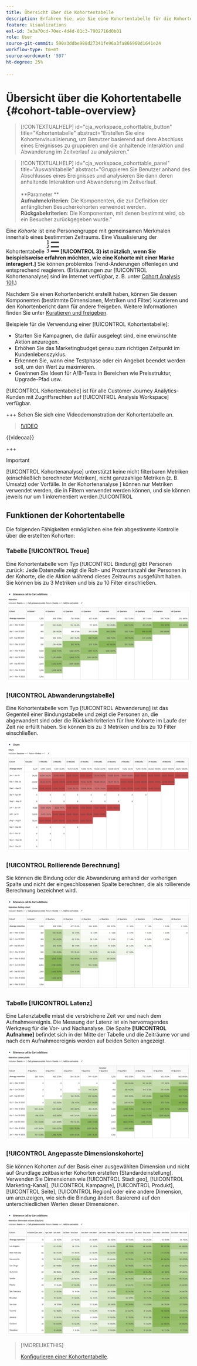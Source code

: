 ```yaml
---
title: Übersicht über die Kohortentabelle
description: Erfahren Sie, wie Sie eine Kohortentabelle für die Kohortenanalyse in Analysis Workspace verwenden.
feature: Visualizations
exl-id: 3e3a70cd-70ec-4d4d-81c3-7902716d0b01
role: User
source-git-commit: 590a3ddbe988d27341fe96a3fa866960d1641e24
workflow-type: tm+mt
source-wordcount: '597'
ht-degree: 25%

---
```


# Übersicht über die Kohortentabelle {#cohort-table-overview}

<!-- markdownlint-disable MD034 -->

>[!CONTEXTUALHELP]
>id="cja_workspace_cohorttable_button"
>title="Kohortentabelle"
>abstract="Erstellen Sie eine Kohortenvisualisierung, um Benutzer basierend auf dem Abschluss eines Ereignisses zu gruppieren und die anhaltende Interaktion und Abwanderung im Zeitverlauf zu analysieren."

<!-- markdownlint-enable MD034 -->

<!-- markdownlint-disable MD034 -->

>[!CONTEXTUALHELP]
>id="cja_workspace_cohorttable_panel"
>title="Auswahltabelle"
>abstract="Gruppieren Sie Benutzer anhand des Abschlusses eines Ereignisses und analysieren Sie dann deren anhaltende Interaktion und Abwanderung im Zeitverlauf.<br/><br/>**Parameter **<br/>**Aufnahmekriterien**: Die Komponenten, die zur Definition der anfänglichen Besucherkohorten verwendet werden.<br/>**Rückgabekriterien**: Die Komponenten, mit denen bestimmt wird, ob ein Besucher zurückgegeben wurde."

<!-- markdownlint-enable MD034 -->


Eine *Kohorte* ist eine Personengruppe mit gemeinsamen Merkmalen innerhalb eines bestimmten Zeitraums. Eine Visualisierung der Kohortentabelle ![TextNummered](/help/assets/icons/TextNumbered.svg) **[!UICONTROL 3} ist nützlich, wenn Sie beispielsweise erfahren möchten, wie eine Kohorte mit einer Marke interagiert.]** Sie können problemlos Trend-Änderungen offenlegen und entsprechend reagieren. (Erläuterungen zur [!UICONTROL Kohortenanalyse] sind im Internet verfügbar, z. B. unter [Cohort Analysis 101](https://de.wikipedia.org/wiki/Cohort_analysis).)

Nachdem Sie einen Kohortenbericht erstellt haben, können Sie dessen Komponenten (bestimmte Dimensionen, Metriken und Filter) kuratieren und den Kohortenbericht dann für andere freigeben. Weitere Informationen finden Sie unter [Kuratieren und freigeben](/help/analysis-workspace/curate-share/curate.md).

Beispiele für die Verwendung einer [!UICONTROL Kohortentabelle]:

* Starten Sie Kampagnen, die dafür ausgelegt sind, eine erwünschte Aktion anzuregen.
* Erhöhen Sie das Marketingbudget genau zum richtigen Zeitpunkt im Kundenlebenszyklus.
* Erkennen Sie, wann eine Testphase oder ein Angebot beendet werden soll, um den Wert zu maximieren.
* Gewinnen Sie Ideen für A/B-Tests in Bereichen wie Preisstruktur, Upgrade-Pfad usw.

[!UICONTROL Kohortentabelle] ist für alle Customer Journey Analytics-Kunden mit Zugriffsrechten auf [!UICONTROL Analysis Workspace] verfügbar.

+++ Sehen Sie sich eine Videodemonstration der Kohortentabelle an.

>[!VIDEO](https://video.tv.adobe.com/v/23990/?quality=12)

{{videoaa}}

+++

>[!IMPORTANT]
>
>[!UICONTROL Kohortenanalyse] unterstützt keine nicht filterbaren Metriken (einschließlich berechneter Metriken), nicht ganzzahlige Metriken (z. B. Umsatz) oder Vorfälle. In der Kohortenanalyse ] können nur Metriken verwendet werden, die in Filtern verwendet werden können, und sie können jeweils nur um 1 inkrementiert werden.[!UICONTROL 

## Funktionen der Kohortentabelle

Die folgenden Fähigkeiten ermöglichen eine fein abgestimmte Kontrolle über die erstellten Kohorten:

### Tabelle [!UICONTROL Treue]

Eine Kohortentabelle vom Typ [!UICONTROL Bindung] gibt Personen zurück: Jede Datenzelle zeigt die Roh- und Prozentanzahl der Personen in der Kohorte, die die Aktion während dieses Zeitraums ausgeführt haben. Sie können bis zu 3 Metriken und bis zu 10 Filter einschließen.

![Ein Bericht zur Kohorte &quot;Rention&quot;, der die Einheiten und den Prozentsatz der Personen in der Kohorte anzeigt.](assets/retention-report.png)

### [!UICONTROL Abwanderungstabelle]

Eine Kohortentabelle vom Typ [!UICONTROL Abwanderung] ist das Gegenteil einer Bindungstabelle und zeigt die Personen an, die abgewandert sind oder die Rückkehrkriterien für Ihre Kohorte im Laufe der Zeit nie erfüllt haben. Sie können bis zu 3 Metriken und bis zu 10 Filter einschließen.

![Eine Abwanderungstabelle, die Einheiten und Prozentsatz der Personen anzeigt, die die Rückkehrkriterien für eine Kohorte nicht erfüllt haben.](assets/churn-report.png)

### [!UICONTROL Rollierende Berechnung]

Sie können die Bindung oder die Abwanderung anhand der vorherigen Spalte und nicht der eingeschlossenen Spalte berechnen, die als rollierende Berechnung bezeichnet wird.

![Ein Kohortenaufbewahrungsbericht, der Berechnungen basierend auf einer vorherigen Datenspalte anzeigt.](assets/retention-report-rolling.png)

### Tabelle [!UICONTROL Latenz]

Eine Latenztabelle misst die verstrichene Zeit vor und nach dem Aufnahmeereignis. Die Messung der Latenz ist ein hervorragendes Werkzeug für die Vor- und Nachanalyse. Die Spalte **[!UICONTROL Aufnahme]** befindet sich in der Mitte der Tabelle und die Zeiträume vor und nach dem Aufnahmeereignis werden auf beiden Seiten angezeigt.

![Ein Kohortenbericht, der die verstrichene Zeit vor und nach einem Ereignis anzeigt.](assets/retention-report-latency.png)

### [!UICONTROL Angepasste Dimensionskohorte]

Sie können Kohorten auf der Basis einer ausgewählten Dimension und nicht auf Grundlage zeitbasierter Kohorten erstellen (Standardeinstellung). Verwenden Sie Dimensionen wie [!UICONTROL Stadt geo], [!UICONTROL Marketing-Kanal], [!UICONTROL Kampagne], [!UICONTROL Produkt], [!UICONTROL Seite], [!UICONTROL Region] oder eine andere Dimension, um anzuzeigen, wie sich die Bindung ändert. Basierend auf den unterschiedlichen Werten dieser Dimensionen.

![Ein Kohortenbericht, der einen benutzerspezifischen Bericht mit ausgewählten Dimensionen anzeigt, nicht die standardmäßige zeitbasierte Kohorte.](assets/retention-dimensions.png)

>[!MORELIKETHIS]
>
>[Konfigurieren einer Kohortentabelle](/help/analysis-workspace/visualizations/cohort-table/t-cohort.md).
>


